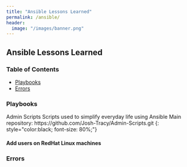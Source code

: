 ```yaml
---
title: "Ansible Lessons Learned"
permalink: /ansible/
header:
  image: "/images/banner.png"
---
```

## Ansible Lessons Learned

### Table of Contents

* <a href="#Playbooks"> Playbooks </a>
* <a href="#Errors"> Errors </a>


<h3 id="Playbooks">Playbooks</h3>
Admin Scripts
Scripts used to simplify everyday life using Ansible
Main repository: https://github.com/Josh-Tracy/Admin-Scripts.git
{: style="color:black; font-size: 80%;"}
<h4>Add users on RedHat Linux machines</h4>
<h3 id="Errors">Errors</h3>
